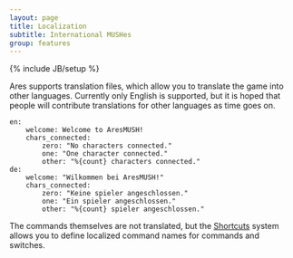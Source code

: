 ```yaml
---
layout: page
title: Localization
subtitle: International MUSHes
group: features
---
```

{% include JB/setup %}

Ares supports translation files, which allow you to translate the game into other languages.  Currently only English is supported, but it is hoped that people will contribute translations for other languages as time goes on.

    en:
        welcome: Welcome to AresMUSH!
        chars_connected:
            zero: "No characters connected."
            one: "One character connected."
            other: "%{count} characters connected." 
    de:
        welcome: "Wilkommen bei AresMUSH!"
        chars_connected:
            zero: "Keine spieler angeschlossen."
            one: "Ein spieler angeschlossen."
            other: "%{count} spieler angeschlossen."
        

The commands themselves are not translated, but the [Shortcuts]({{site.siteroot}}features/shortcuts.html) system allows you to define localized command names for commands and switches.

